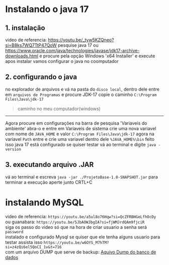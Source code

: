 # Instalando o java 17 #
## 1. instalação ##
video de referencia: https://youtu.be/_tyw5KZQneo?si=B8ks7WQ7TtP47QoW
pesquise java 17 ou https://www.oracle.com/java/technologies/javase/jdk17-archive-downloads.html
e procure pela opção Windows 'x64 Installer' e execute <br/>
apos instalar vamos configurar o java no coomputador <br/>

## 2. configurando o java ##
no explorador de arquivos e vá na pasta do ``disco local``, dentro dele entre em ``arquivos de Programas`` e procure JDK-17
copie o caminho ```C:\Program Files\Java\jdk-17``` 
> caminho no meu computador(windows)
---
Agora procure em configurações na barra de pesquisa 'Variaveis do ambiente' abra-o e entre em Variaveis de sistema
crie uma nova variavel com nome de ``JAVA_HOME`` e valor ``C:\Program Files\Java\jdk-17``
agora na variavel ``Path`` entre e crie uma variavel dentro dele ```%JAVA_HOME%\bin```
feito isso java 17 está configurado se quiser testar vá ao terminal e digite ``java -version``

 ## 3. executando arquivo .JAR ##
 vá ao terminal e escreva ``java -jar ./ProjetoBase-1.0-SNAPSHOT.jar``
 para terminar a execução aperte junto CRTL+C

 # instalando MySQL #
 video de referencia: ``https://youtu.be/a5ul8o76Hqw?si=QcZFRBHGeLfhOcDy`` <br/>
 ou guanabara: ``https://youtu.be/5JbAOWJbgIA?si=fjWMJrdQAm9fjciR`` <br/>
 siga os passo do video só que na hora de criar usuario a senha será ``password`` <br/>
 instalado e configurado Mysql se quiser que ele tenha alguns usuario para testar assista isso ``https://youtu.be/w6OYS_M7hTM?si=z4zQi6el5QoCI_1v&t=716``<br/>
 com um arquivo DUMP que serve de backup: [Aquivo Dump do banco de dados](https://github.com/yamatomate/yamatomate/tree/main/Dump20240510)

